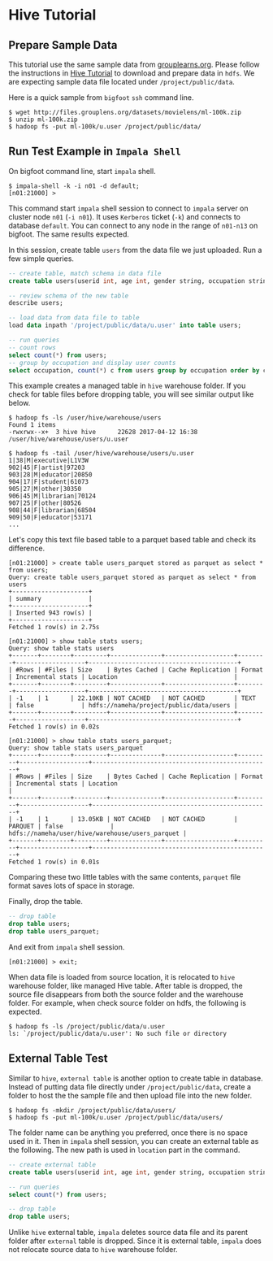 # Hive Tutorial

## Prepare Sample Data

This tutorial use the same sample data from [grouplearns.org](https://grouplens.org/datasets/movielens/). Please follow the instructions in [Hive Tutorial](https://github.com/zongjunhu/bigfoot-tutorials/blob/master/hive/Big%20Foot%20Hive%20Tutorial.md) to download and prepare data in `hdfs`. We are expecting sample data file located under `/project/public/data`.

Here is a quick sample from `bigfoot` `ssh` command line.

```
$ wget http://files.grouplens.org/datasets/movielens/ml-100k.zip 
$ unzip ml-100k.zip
$ hadoop fs -put ml-100k/u.user /project/public/data/
```

## Run Test Example in `Impala Shell`

On bigfoot command line, start `impala` shell.

```
$ impala-shell -k -i n01 -d default;
[n01:21000] >
```

This command start `impala` shell session to connect to `impala` server on cluster node `n01` (`-i n01`). It uses `Kerberos` ticket (`-k`) and connects to database `default`. You can connect to any node in the range of `n01-n13` on bigfoot. The same results expected.

In this session, create table `users` from the data file we just uploaded. Run a few simple queries.

```sql
-- create table, match schema in data file
create table users(userid int, age int, gender string, occupation string, zip string) row format delimited fields terminated by '|';

-- review schema of the new table
describe users;

-- load data from data file to table
load data inpath '/project/public/data/u.user' into table users;

-- run queries
-- count rows
select count(*) from users;
-- group by occupation and display user counts
select occupation, count(*) c from users group by occupation order by c desc;
```

This example creates a managed table in `hive` warehouse folder. If you check for table files before dropping table, you will see similar output like below.

```
$ hadoop fs -ls /user/hive/warehouse/users
Found 1 items
-rwxrwx--x+  3 hive hive      22628 2017-04-12 16:38 /user/hive/warehouse/users/u.user

$ hadoop fs -tail /user/hive/warehouse/users/u.user
1|38|M|executive|L1V3W
902|45|F|artist|97203
903|28|M|educator|20850
904|17|F|student|61073
905|27|M|other|30350
906|45|M|librarian|70124
907|25|F|other|80526
908|44|F|librarian|68504
909|50|F|educator|53171
...
```
Let's copy this text file based table to a parquet based table and check its difference.
```
[n01:21000] > create table users_parquet stored as parquet as select * from users;
Query: create table users_parquet stored as parquet as select * from users
+---------------------+
| summary             |
+---------------------+
| Inserted 943 row(s) |
+---------------------+
Fetched 1 row(s) in 2.75s

[n01:21000] > show table stats users;
Query: show table stats users
+-------+--------+---------+--------------+-------------------+--------+-------------------+-----------------------------------------+
| #Rows | #Files | Size    | Bytes Cached | Cache Replication | Format | Incremental stats | Location                                |
+-------+--------+---------+--------------+-------------------+--------+-------------------+-----------------------------------------+
| -1    | 1      | 22.10KB | NOT CACHED   | NOT CACHED        | TEXT   | false             | hdfs://nameha/project/public/data/users |
+-------+--------+---------+--------------+-------------------+--------+-------------------+-----------------------------------------+
Fetched 1 row(s) in 0.02s

[n01:21000] > show table stats users_parquet;
Query: show table stats users_parquet
+-------+--------+---------+--------------+-------------------+---------+-------------------+-------------------------------------------------+
| #Rows | #Files | Size    | Bytes Cached | Cache Replication | Format  | Incremental stats | Location                                        |
+-------+--------+---------+--------------+-------------------+---------+-------------------+-------------------------------------------------+
| -1    | 1      | 13.05KB | NOT CACHED   | NOT CACHED        | PARQUET | false             | hdfs://nameha/user/hive/warehouse/users_parquet |
+-------+--------+---------+--------------+-------------------+---------+-------------------+-------------------------------------------------+
Fetched 1 row(s) in 0.01s

```
Comparing these two little tables with the same contents, `parquet` file format saves lots of space in storage.

Finally, drop the table. 
```sql
-- drop table
drop table users;
drop table users_parquet;
```
And exit from `impala` shell session.

```
[n01:21000] > exit;
```

When data file is loaded from source location, it is relocated to `hive` warehouse folder, like managed Hive table. After table is dropped, the source file disappears from both the source folder and the warehouse folder. For example, when check source folder on hdfs, the following is expected.

```
$ hadoop fs -ls /project/public/data/u.user
ls: `/project/public/data/u.user': No such file or directory
```

## External Table Test

Similar to `hive`, `external table` is another option to create table in database. Instead of putting data file directly under `/project/public/data`, create a folder to host the the sample file and then upload file into the new folder.

```
$ hadoop fs -mkdir /project/public/data/users/
$ hadoop fs -put ml-100k/u.user /project/public/data/users/
```

The folder name can be anything you preferred, once there is no space used in it. Then in `impala` shell session, you can create an external table as the following. The new path is used in `location` part in the command. 

```sql
-- create external table
create table users(userid int, age int, gender string, occupation string, zip string) row format delimited fields terminated by '|' location '/project/public/data/users';

-- run queries
select count(*) from users;

-- drop table
drop table users;
```

Unlike `hive` external table,  `impala` deletes source data file and its parent folder after `external` table is dropped. Since it is external table, `impala` does not relocate source data to `hive` warehouse folder.
